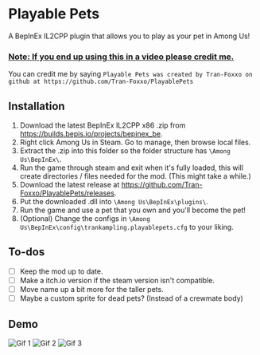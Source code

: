 # Playable Pets

A BepInEx IL2CPP plugin that allows you to play as your pet in Among Us!

### <u>**Note: If you end up using this in a video please credit me.**</u>
You can credit me by saying `Playable Pets was created by Tran-Foxxo on github at https://github.com/Tran-Foxxo/PlayablePets`

## Installation 

1. Download the latest BepInEx IL2CPP x86 .zip from https://builds.bepis.io/projects/bepinex_be.
2. Right click Among Us in Steam.  Go to manage, then browse local files.
3. Extract the .zip into this folder so the folder structure has `\Among Us\BepInEx\`.
4. Run the game through steam and exit when it's fully loaded, this will create directories / files needed for the mod. (This might take a while.)
5. Download the latest release at https://github.com/Tran-Foxxo/PlayablePets/releases.
6. Put the downloaded .dll into `\Among Us\BepInEx\plugins\`.
7. Run the game and use a pet that you own and you'll become the pet!
8. (Optional) Change the configs in `\Among Us\BepInEx\config\trankampling.playablepets.cfg` to your liking.

## To-dos 

- [ ] Keep the mod up to date. 
- [ ] Make a itch.io version if the steam version isn't compatible. 
- [ ] Move name up a bit more for the taller pets.
- [ ] Maybe a custom sprite for dead pets? (Instead of a crewmate body)

## Demo

![Gif 1](https://github.com/Tran-Foxxo/PlayablePets/raw/master/gifs/1.gif)
![Gif 2](https://github.com/Tran-Foxxo/PlayablePets/raw/master/gifs/2.gif)
![Gif 3](https://github.com/Tran-Foxxo/PlayablePets/raw/master/gifs/3.gif)
